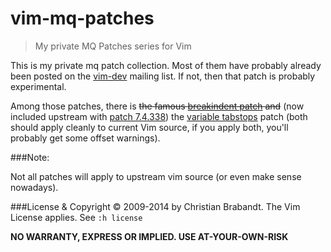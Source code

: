 vim-mq-patches
==============

> My private MQ Patches series for Vim

This is my private mq patch collection. Most of them have probably already been posted on the [vim-dev](http://groups.google.com/group/vim_dev) mailing list. If not, then that patch is probably experimental.

Among those patches, there is ~~the famous [breakindent patch](https://github.com/chrisbra/vim-mq-patches/blob/master/breakindent_patch) and~~ (now included upstream with [patch 7.4.338](https://groups.google.com/d/msg/vim_dev/qrhUA-dt7SY/9TtlIVu9r2oJ)) the [variable tabstops](https://github.com/chrisbra/vim-mq-patches/blob/master/var_tabstops) patch (both should apply cleanly to current Vim source, if you apply both, you'll probably get some offset warnings).

###Note:

Not all patches will apply to upstream vim source (or even make sense nowadays).

###License & Copyright
© 2009-2014 by Christian Brabandt. The Vim License applies. See `:h license`

__NO WARRANTY, EXPRESS OR IMPLIED.  USE AT-YOUR-OWN-RISK__
